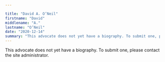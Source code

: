 ```yaml
---

title: "David A. O’Neil"
firstname: "David"
middlename: "A."
lastname: "O’Neil"
date: "2020-12-14"
summary: "This advocate does not yet have a biography. To submit one, please contact the site administrator."
---
```

This advocate does not yet have a biography. To submit one, please contact the site administrator.

